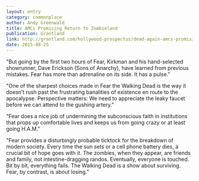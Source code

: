 ```yaml
---
layout: entry
category: commonplace
author: Andy Greenwald
title: AMCs Promising Return to Zombieland
publication: Grantland
link: http://grantland.com/hollywood-prospectus/dead-again-amcs-promising-return-to-zombieland/
date: 2015-08-25
---
```


"But going by the first two hours of Fear, Kirkman and his hand-selected showrunner, Dave Erickson (Sons of Anarchy), have learned from previous mistakes. Fear has more than adrenaline on its side. It has a pulse."

"One of the sharpest choices made in Fear the Walking Dead is the way it doesn’t rush past the frustrating banalities of existence en route to the apocalypse. Perspective matters: We need to appreciate the leaky faucet before we can attend to the gushing artery."

"Fear does a nice job of undermining the subconscious faith in institutions that props up comfortable lives and keeps us from going crazy or at least going H.A.M."

"Fear provides a disturbingly probable ticktock for the breakdown of modern society. Every time the sun sets or a cell phone battery dies, a crucial bit of hope goes with it. The zombies, when they appear, are friends and family, not intestine-dragging randos. Eventually, everyone is touched. Bit by bit, everything fails. The Walking Dead is a show about surviving. Fear, by contrast, is about losing."
